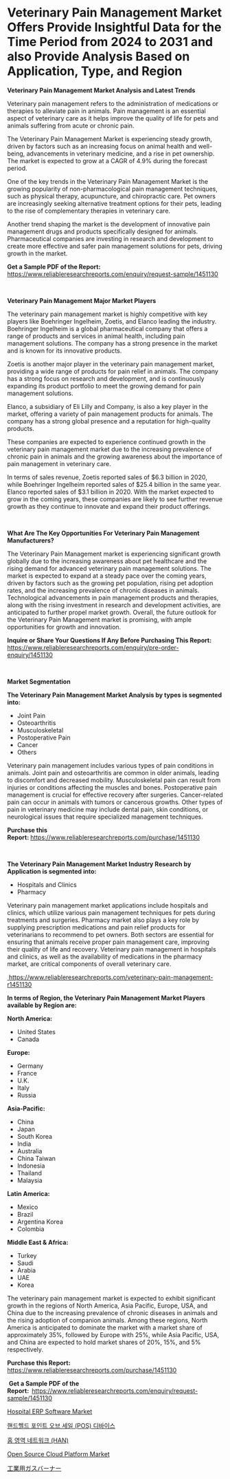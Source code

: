 <p><h1>Veterinary Pain Management Market Offers Provide Insightful Data for the Time Period from 2024 to 2031 and also Provide Analysis Based on Application, Type, and Region</h1></p><p><strong>Veterinary Pain Management Market Analysis and Latest Trends</strong></p>
<p><p>Veterinary pain management refers to the administration of medications or therapies to alleviate pain in animals. Pain management is an essential aspect of veterinary care as it helps improve the quality of life for pets and animals suffering from acute or chronic pain.</p><p>The Veterinary Pain Management Market is experiencing steady growth, driven by factors such as an increasing focus on animal health and well-being, advancements in veterinary medicine, and a rise in pet ownership. The market is expected to grow at a CAGR of 4.9% during the forecast period.</p><p>One of the key trends in the Veterinary Pain Management Market is the growing popularity of non-pharmacological pain management techniques, such as physical therapy, acupuncture, and chiropractic care. Pet owners are increasingly seeking alternative treatment options for their pets, leading to the rise of complementary therapies in veterinary care.</p><p>Another trend shaping the market is the development of innovative pain management drugs and products specifically designed for animals. Pharmaceutical companies are investing in research and development to create more effective and safer pain management solutions for pets, driving growth in the market.</p></p>
<p><strong>Get a Sample PDF of the Report:&nbsp;</strong> <a href="https://www.reliableresearchreports.com/enquiry/request-sample/1451130">https://www.reliableresearchreports.com/enquiry/request-sample/1451130</a></p>
<p>&nbsp;</p>
<p><strong>Veterinary Pain Management Major Market Players</strong></p>
<p><p>The veterinary pain management market is highly competitive with key players like Boehringer Ingelheim, Zoetis, and Elanco leading the industry. Boehringer Ingelheim is a global pharmaceutical company that offers a range of products and services in animal health, including pain management solutions. The company has a strong presence in the market and is known for its innovative products.</p><p>Zoetis is another major player in the veterinary pain management market, providing a wide range of products for pain relief in animals. The company has a strong focus on research and development, and is continuously expanding its product portfolio to meet the growing demand for pain management solutions.</p><p>Elanco, a subsidiary of Eli Lilly and Company, is also a key player in the market, offering a variety of pain management products for animals. The company has a strong global presence and a reputation for high-quality products.</p><p>These companies are expected to experience continued growth in the veterinary pain management market due to the increasing prevalence of chronic pain in animals and the growing awareness about the importance of pain management in veterinary care.</p><p>In terms of sales revenue, Zoetis reported sales of $6.3 billion in 2020, while Boehringer Ingelheim reported sales of $25.4 billion in the same year. Elanco reported sales of $3.1 billion in 2020. With the market expected to grow in the coming years, these companies are likely to see further revenue growth as they continue to innovate and expand their product offerings.</p></p>
<p>&nbsp;</p>
<p><strong>What Are The Key Opportunities For Veterinary Pain Management Manufacturers?</strong></p>
<p><p>The Veterinary Pain Management market is experiencing significant growth globally due to the increasing awareness about pet healthcare and the rising demand for advanced veterinary pain management solutions. The market is expected to expand at a steady pace over the coming years, driven by factors such as the growing pet population, rising pet adoption rates, and the increasing prevalence of chronic diseases in animals. Technological advancements in pain management products and therapies, along with the rising investment in research and development activities, are anticipated to further propel market growth. Overall, the future outlook for the Veterinary Pain Management market is promising, with ample opportunities for growth and innovation.</p></p>
<p><strong>Inquire or Share Your Questions If Any Before Purchasing This Report:</strong> <a href="https://www.reliableresearchreports.com/enquiry/pre-order-enquiry/1451130">https://www.reliableresearchreports.com/enquiry/pre-order-enquiry/1451130</a></p>
<p>&nbsp;</p>
<p><strong>Market Segmentation</strong></p>
<p><strong>The Veterinary Pain Management Market Analysis by types is segmented into:</strong></p>
<p><ul><li>Joint Pain</li><li>Osteoarthritis</li><li>Musculoskeletal</li><li>Postoperative Pain</li><li>Cancer</li><li>Others</li></ul></p>
<p><p>Veterinary pain management includes various types of pain conditions in animals. Joint pain and osteoarthritis are common in older animals, leading to discomfort and decreased mobility. Musculoskeletal pain can result from injuries or conditions affecting the muscles and bones. Postoperative pain management is crucial for effective recovery after surgeries. Cancer-related pain can occur in animals with tumors or cancerous growths. Other types of pain in veterinary medicine may include dental pain, skin conditions, or neurological issues that require specialized management techniques.</p></p>
<p><strong>Purchase this Report:&nbsp;</strong><a href="https://www.reliableresearchreports.com/purchase/1451130">https://www.reliableresearchreports.com/purchase/1451130</a></p>
<p>&nbsp;</p>
<p><strong>The Veterinary Pain Management Market Industry Research by Application is segmented into:</strong></p>
<p><ul><li>Hospitals and Clinics</li><li>Pharmacy</li></ul></p>
<p><p>Veterinary pain management market applications include hospitals and clinics, which utilize various pain management techniques for pets during treatments and surgeries. Pharmacy market also plays a key role by supplying prescription medications and pain relief products for veterinarians to recommend to pet owners. Both sectors are essential for ensuring that animals receive proper pain management care, improving their quality of life and recovery. Veterinary pain management in hospitals and clinics, as well as the availability of medications in the pharmacy market, are critical components of overall veterinary care.</p></p>
<p><a href="https://www.reliableresearchreports.com/veterinary-pain-management-r1451130">&nbsp;https://www.reliableresearchreports.com/veterinary-pain-management-r1451130</a></p>
<p><strong>In terms of Region, the Veterinary Pain Management Market Players available by Region are:</strong></p>
<p>
    <p> <strong> North America: </strong>
        <ul>
            <li>United States</li>
            <li>Canada</li>
        </ul>
        </p> 
    <p> <strong> Europe: </strong>
        <ul>
            <li>Germany</li>
            <li>France</li>
            <li>U.K.</li>
            <li>Italy</li>
            <li>Russia</li>
        </ul>
        </p> 
    <p> <strong> Asia-Pacific: </strong>
        <ul>
            <li>China</li>
            <li>Japan</li>
            <li>South Korea</li>
            <li>India</li>
            <li>Australia</li>
            <li>China Taiwan</li>
            <li>Indonesia</li>
            <li>Thailand</li>
            <li>Malaysia</li>
        </ul>
        </p> 
    <p> <strong> Latin America: </strong>
        <ul>
            <li>Mexico</li>
            <li>Brazil</li>
            <li>Argentina Korea</li>
            <li>Colombia</li>
        </ul>
        </p> 
    <p> <strong> Middle East & Africa: </strong>
        <ul>
            <li>Turkey</li>
            <li>Saudi</li>
            <li>Arabia</li>
            <li>UAE</li>
            <li>Korea</li>
        </ul>
    </p>
    </p>
<p><p>The veterinary pain management market is expected to exhibit significant growth in the regions of North America, Asia Pacific, Europe, USA, and China due to the increasing prevalence of chronic diseases in animals and the rising adoption of companion animals. Among these regions, North America is anticipated to dominate the market with a market share of approximately 35%, followed by Europe with 25%, while Asia Pacific, USA, and China are expected to hold market shares of 20%, 15%, and 5% respectively.</p></p>
<p><strong>Purchase this Report: </strong><a href="https://www.reliableresearchreports.com/purchase/1451130">https://www.reliableresearchreports.com/purchase/1451130</a></p>
<p>&nbsp;<strong>Get a Sample PDF of the Report:&nbsp;&nbsp;</strong><a href="https://www.reliableresearchreports.com/enquiry/request-sample/1451130">https://www.reliableresearchreports.com/enquiry/request-sample/1451130</a></p>
<p><strong></strong></p>
<p><p><a href="https://github.com/BobbyMartinebXfnV/Market-Research-Report-List-1/blob/main/hospital-erp-software-market.md">Hospital ERP Software Market</a></p><p><a href="https://github.com/TimmyMann6767/Market-Research-Report-List-3/blob/main/676329786102.md">핸드헬드 포인트 오브 세일 (POS) 디바이스</a></p><p><a href="https://github.com/khytkeqagplkzqvh/Market-Research-Report-List-4/blob/main/912702386101.md">홈 영역 네트워크 (HAN)</a></p><p><a href="https://github.com/joanneharris67856/Market-Research-Report-List-1/blob/main/open-source-cloud-platform-market.md">Open Source Cloud Platform Market</a></p><p><a href="https://github.com/DeonBoer2023/Market-Research-Report-List-2/blob/main/863126668896.md">工業用ガスバーナー</a></p></p>